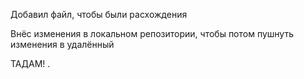 Добавил файл, чтобы были расхождения


Внёс изменения в локальном репозитории, чтобы потом пушнуть изменения в удалённый

ТАДАМ!
.
